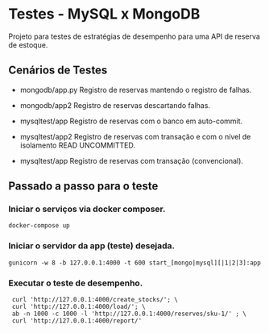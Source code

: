 # Testes - MySQL x MongoDB

Projeto para testes de estratégias de desempenho para uma API de reserva de estoque.

## Cenários de Testes
* mongodb/app.py
  Registro de reservas mantendo o registro de falhas.
  
* mongodb/app2
  Registro de reservas descartando falhas.
  
* mysqltest/app
  Registro de reservas com o banco em auto-commit.
  
* mysqltest/app2
  Registro de reservas com transação e com o nível de isolamento READ UNCOMMITTED.
  
* mysqltest/app
  Registro de reservas com transação (convencional).
  
  
## Passado a passo para o teste
### Iniciar o serviços via docker composer.
```shell
docker-compose up
```
### Iniciar o servidor da app (teste) desejada.
```shell
gunicorn -w 8 -b 127.0.0.1:4000 -t 600 start_[mongo|mysql][|1|2|3]:app
```

### Executar o teste de desempenho.
```shell
 curl 'http://127.0.0.1:4000/create_stocks/'; \
 curl 'http://127.0.0.1:4000/load/'; \
 ab -n 1000 -c 1000 -l 'http://127.0.0.1:4000/reserves/sku-1/' ; \
 curl 'http://127.0.0.1:4000/report/'
```
 

